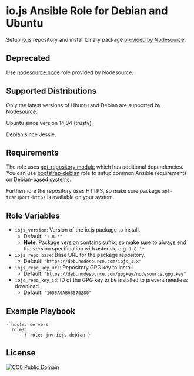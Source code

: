 # io.js Ansible Role for Debian and Ubuntu

Setup [io.js](https://iojs.org/) repository and install binary package [provided by Nodesource](https://nodesource.com/blog/nodejs-v012-iojs-and-the-nodesource-linux-repositories).

## Deprecated

Use [nodesource.node](https://github.com/nodesource/ansible-nodejs-role) role provided by Nodesource.

## Supported Distributions

Only the latest versions of Ubuntu and Debian are supported by Nodesource.

Ubuntu since version 14.04 (trusty).

Debian since Jessie.

## Requirements

The role uses [apt_repository module](http://docs.ansible.com/apt_repository_module.html) which has additional dependencies. You can use [bootstrap-debian](https://github.com/cederberg/ansible-bootstrap-debian) role to setup common Ansible requirements on Debian-based systems.

Furthermore the repository uses HTTPS, so make sure package `apt-transport-https` is available on your system.

## Role Variables

- `iojs_version`: Version of the io.js package to install.
    - Default: `"1.8.*"`
    - **Note**: Package version contains suffix, so make sure to always end the version specification with asterisk, e.g. `1.8.1*`
- `iojs_repo_base`: Base URL for the package repository.
    - Default: `"https://deb.nodesource.com/iojs_1.x"`
- `iojs_repo_key_url`: Repository GPG key to install.
    - Default: `"https://deb.nodesource.com/gpgkey/nodesource.gpg.key"`
- `iojs_repo_key_id`: ID of the GPG key to be installed to prevent needless download.
    - Default: `"1655A0AB68576280"`

## Example Playbook

    - hosts: servers
      roles:
         - { role: jnv.iojs-debian }

## License

[![CC0 Public Domain](http://i.creativecommons.org/p/zero/1.0/88x31.png)](http://creativecommons.org/publicdomain/zero/1.0/)
